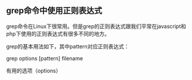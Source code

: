## grep命令中使用正则表达式

grep命令在Linux下很常用。但是grep的正则表达式跟我们平常在javascript和php下使用的正则表达式有很多不同的地方。

grep的基本用法如下，其中pattern对应正则表达式：

grep options [pattern] filename

有用的选项（options）